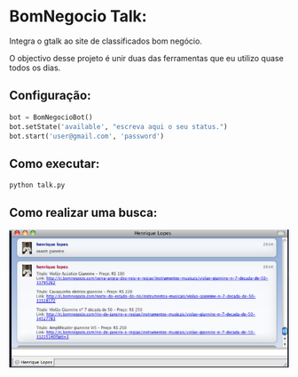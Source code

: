 BomNegocio Talk:
=========

Integra o gtalk ao site de classificados bom negócio.


O objectivo desse projeto é unir duas das ferramentas que eu utilizo quase todos os dias.


Configuração:
--------------

```python
bot = BomNegocioBot()
bot.setState('available', "escreva aqui o seu status.")
bot.start('user@gmail.com', 'password')
```

Como executar:
--------------
```sh
python talk.py
```

Como realizar uma busca:
--------------
![alt text](https://raw.githubusercontent.com/riquellopes/bom-negocio-talk/master/adium.png "Tela do Adium")
